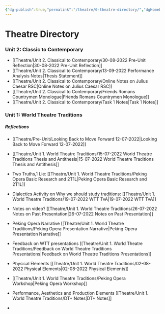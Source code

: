 ```yaml
---
{"dg-publish":true,"permalink":"/theatre/0-theatre-directory/","dgHomeLink":true,"dgPassFrontmatter":true}
---
```


# Theatre Directory

### Unit 2: Classic to Contemporary
- [[Theatre/Unit 2. Classical to Contemporary/30-08-2022 Pre-Unit Reflection|30-08-2022 Pre-Unit Reflection]]
- [[Theatre/Unit 2. Classical to Contemporary/13-09-2022 Performance Analysis Notes|Thesis Statement]]
- [[Theatre/Unit 2. Classical to Contemporary/Online Notes on Julius Caesar RSC|Online Notes on Julius Caesar RSC]]
- [[Theatre/Unit 2. Classical to Contemporary/Friends Romans Countrymen Monologue|Friends Romans Countrymen Monologue]]
- [[Theatre/Unit 2. Classical to Contemporary/Task 1 Notes|Task 1 Notes]]

### Unit 1: World Theatre Traditions
##### Reflections
- [[Theatre/Pre-Unit/Looking Back to Move Forward 12-07-2022|Looking Back to Move Forward 12-07-2022]]

- [[Theatre/Unit 1. World Theatre Traditions/15-07-2022 World Theatre Traditions Thesis and Antithesis|15-07-2022 World Theatre Traditions Thesis and Antithesis]]
- Two Truths,1 Lie: [[Theatre/Unit 1. World Theatre Traditions/Peking Opera Basic Research and 2T1L|Peking Opera Basic Research and 2T1L]]
- Dialectics Activity on Why we should study traditions:  [[Theatre/Unit 1. World Theatre Traditions/19-07-2022 WTT TvA|19-07-2022 WTT TvA]]
- Notes on video? [[Theatre/Unit 1. World Theatre Traditions/26-07-2022 Notes on Past Presentation|26-07-2022 Notes on Past Presentation]]
- Peking Opera Narrative [[Theatre/Unit 1. World Theatre Traditions/Peking Opera Presentation Narrative|Peking Opera Presentation Narrative]]
- Feedback on WTT presentations [[Theatre/Unit 1. World Theatre Traditions/Feedback on World Theatre Traditions Presentations|Feedback on World Theatre Traditions Presentations]]
- Physical Elements [[Theatre/Unit 1. World Theatre Traditions/02-08-2022 Physical Elements|02-08-2022 Physical Elements]]
- [[Theatre/Unit 1. World Theatre Traditions/Peking Opera Workshop|Peking Opera Workshop]]
- Performance, Aesthetics and Production Elements [[Theatre/Unit 1. World Theatre Traditions/DT+ Notes|DT+ Notes]]
- 